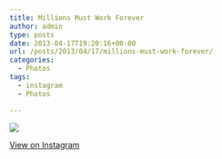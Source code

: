 ```yaml
---
title: Millions Must Work Forever
author: admin
type: posts
date: 2013-04-17T19:20:16+00:00
url: /posts/2013/04/17/millions-must-work-forever/
categories:
  - Photos
tags:
  - instagram
  - Photos

---
```

![][1]

<p class="view-instagram">
  <a href="http://instagram.com/p/YN6TABqliH/">View on Instagram</a>
</p>

 [1]: https://lobban.org/wordpress//HLIC/752c8ed616394a7b1fb78c2875ed232d.jpg